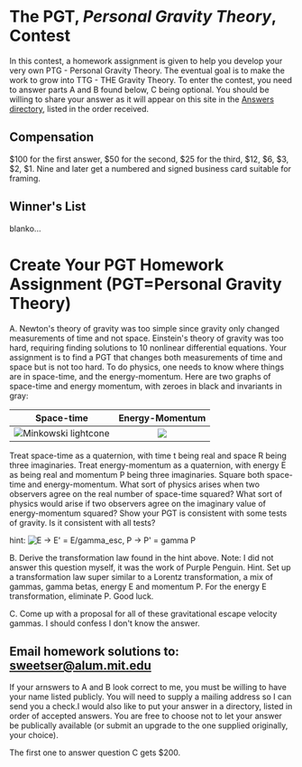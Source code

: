 # The PGT, *Personal Gravity Theory*, Contest

In this contest, a homework assignment is given to help you develop your very
own PTG - Personal Gravity Theory. The eventual goal is to make the work to
grow into TTG - THE Gravity Theory. To enter the contest, you need to answer
parts A and B found below, C being optional. You should be willing to share your
answer as it will appear on this site in the [Answers directory](Gravity/PGT/Answers/answers.md),
listed in the order received.

## Compensation

$100 for the first answer, $50 for the second, $25 for the third, $12, $6, $3,
$2, $1. Nine and later get a numbered and signed business card suitable for
framing.

## Winner's List

blanko...

# Create Your PGT Homework Assignment (PGT=Personal Gravity Theory)

A. Newton's theory of gravity was too simple since gravity only changed
measurements of time and not space. Einstein's theory of gravity was too hard,
requiring finding solutions to 10 nonlinear differential equations. Your
assignment is to find a PGT that changes both measurements of time and space
but is not too hard. To do physics, one needs to know where things are in
space-time, and the energy-momentum. Here are two graphs of space-time and
energy momentum, with zeroes in black and invariants in gray:

| Space-time | Energy-Momentum |
| :---: | :-----------: |
| ![Minkowski lightcone](../images/Math/equivalence_classes/light.causality.simple.30.png) | ![](../images/Math/equivalence_classes/gravity.labeled.30.png) |

Treat space-time as a quaternion, with time t being real and space R being
three imaginaries. Treat energy-momentum as a quaternion, with energy E as
being real and momentum P being three imaginaries. Square both space-time and
energy-momentum. What sort of physics arises when two observers agree on the
real number of space-time squared? What sort of physics would arise if two
observers agree on the imaginary value of energy-momentum squared? Show your
PGT is consistent with some tests of gravity. Is it consistent with all tests?

hint: ![E -> E' = E/gamma_esc, P -> P' = gamma P](../images/Gravity/PGT/gravity_EP_squared.png) 

B. Derive the transformation law found in the hint above. Note: I did not
answer this question myself, it was the work of Purple Penguin. Hint. Set up a
transformation law super similar to a Lorentz transformation, a mix of gammas,
gamma betas, energy E and momentum P. For the energy E transformation,
eliminate P. Good luck.

C. Come up with a proposal for all of these gravitational escape velocity
gammas. I should confess I don't know the answer.


## Email homework solutions to: sweetser@alum.mit.edu

If your arnswers to A and B look correct to me, you must be willing to have
your name listed publicly. You will need to supply a mailing address
so I can send you a check.I would also like to put your answer in a directory,
listed in order of accepted answers. You are free to choose not to let your
answer be publically available (or submit an upgrade to the one supplied
originally, your choice). 

The first one to answer question C gets $200.
